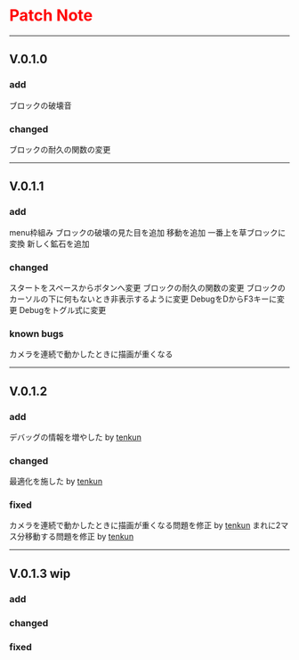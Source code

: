 
# <span style="color: red;">Patch Note</span>

---

## V.0.1.0

### add

ブロックの破壊音

### changed

ブロックの耐久の関数の変更

---

## V.0.1.1

### add

menu枠組み
ブロックの破壊の見た目を追加
移動を追加
一番上を草ブロックに変換
新しく鉱石を追加

### changed

スタートをスペースからボタンへ変更
ブロックの耐久の関数の変更
ブロックのカーソルの下に何もないとき非表示するように変更
DebugをDからF3キーに変更
Debugをトグル式に変更

### known bugs

カメラを連続で動かしたときに描画が重くなる

---

## V.0.1.2

### add

デバッグの情報を増やした by [tenkun](https://github.com/tenkun0317)

### changed

最適化を施した by [tenkun](https://github.com/tenkun0317)

### fixed

カメラを連続で動かしたときに描画が重くなる問題を修正 by [tenkun](https://github.com/tenkun0317)
まれに2マス分移動する問題を修正 by [tenkun](https://github.com/tenkun0317)

---

## V.0.1.3 wip

### add

### changed

### fixed